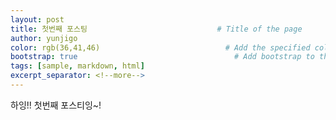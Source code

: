 ```yaml
---
layout: post
title: 첫번째 포스팅                             # Title of the page
author: yunjigo                   
color: rgb(36,41,46)                            # Add the specified color as feature image, and change link colors in post
bootstrap: true                                   # Add bootstrap to the page
tags: [sample, markdown, html]
excerpt_separator: <!--more-->
---
```


하잉!!
첫번째
포스티잉~!
